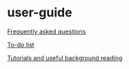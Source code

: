 # user-guide

[Frequently asked questions](https://github.com/therkildsen-lab/user-guide/blob/master/faq.md)

[To-do list](https://github.com/therkildsen-lab/user-guide/blob/master/to-dos.md)

[Tutorials and useful background reading](https://github.com/therkildsen-lab/user-guide/blob/master/tutorials.md)
